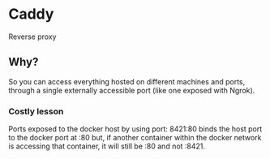 # Caddy
Reverse proxy

## Why?
So you can access everything hosted on different machines and ports, through a single externally accessible port (like one exposed with Ngrok).

### Costly lesson
Ports exposed to the docker host by using port: 8421:80 binds the host port to the docker port at :80 but, if another container within the docker network is accessing that container, it will still be :80 and not :8421.

